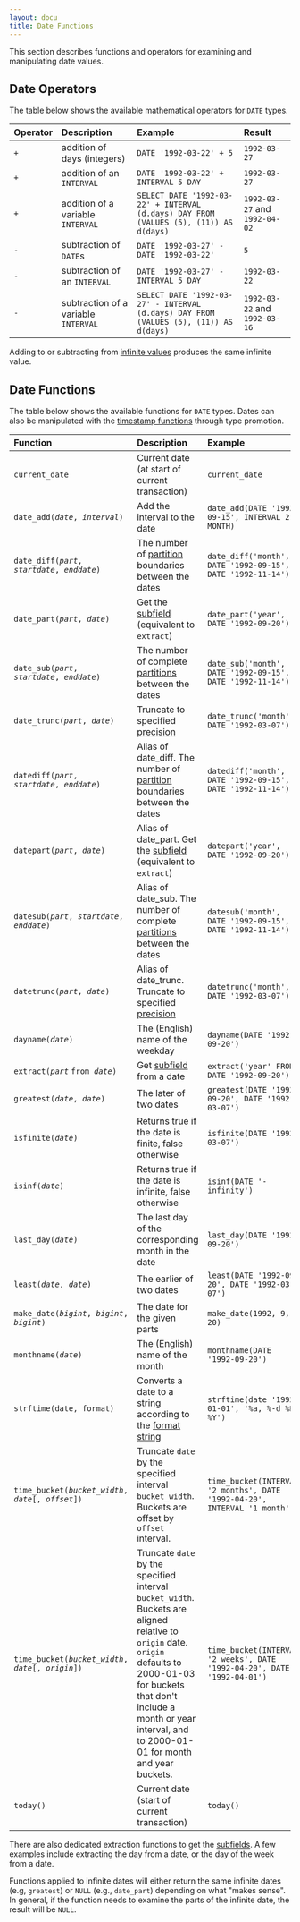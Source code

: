 ```yaml
---
layout: docu
title: Date Functions
---
```


This section describes functions and operators for examining and manipulating date values.

## Date Operators

The table below shows the available mathematical operators for `DATE` types.

| Operator | Description | Example | Result |
|:-|:--|:---|:--|
| `+` | addition of days (integers) | `DATE '1992-03-22' + 5` | `1992-03-27` |
| `+` | addition of an `INTERVAL` | `DATE '1992-03-22' + INTERVAL 5 DAY` | `1992-03-27` |
| `+` | addition of a variable `INTERVAL` | `SELECT DATE '1992-03-22' + INTERVAL (d.days) DAY FROM (VALUES (5), (11)) AS d(days)` | `1992-03-27` and `1992-04-02` |
| `-` | subtraction of `DATE`s | `DATE '1992-03-27' - DATE '1992-03-22'` | `5` |
| `-` | subtraction of an `INTERVAL` | `DATE '1992-03-27' - INTERVAL 5 DAY` | `1992-03-22` |
| `-` | subtraction of a variable `INTERVAL` | `SELECT DATE '1992-03-27' - INTERVAL (d.days) DAY FROM (VALUES (5), (11)) AS d(days)` | `1992-03-22` and `1992-03-16` |

Adding to or subtracting from [infinite values](../../sql/data_types/date#special-values) produces the same infinite value.

## Date Functions

The table below shows the available functions for `DATE` types.
Dates can also be manipulated with the [timestamp functions](../../sql/functions/timestamp) through type promotion.

| Function | Description | Example | Result |
|:--|:--|:---|:-|
| `current_date` | Current date (at start of current transaction) | `current_date` | `2022-10-08` |
| `date_add(`*`date`*`, `*`interval`*`)` | Add the interval to the date | `date_add(DATE '1992-09-15', INTERVAL 2 MONTH)` | `1992-11-15` |
| `date_diff(`*`part`*`, `*`startdate`*`, `*`enddate`*`)` | The number of [partition](../../sql/functions/datepart) boundaries between the dates | `date_diff('month', DATE '1992-09-15', DATE '1992-11-14')` | `2` |
| `date_part(`*`part`*`, `*`date`*`)` | Get the [subfield](../../sql/functions/datepart) (equivalent to `extract`) | `date_part('year', DATE '1992-09-20')` | `1992` |
| `date_sub(`*`part`*`, `*`startdate`*`, `*`enddate`*`)` | The number of complete [partitions](../../sql/functions/datepart) between the dates | `date_sub('month', DATE '1992-09-15', DATE '1992-11-14')` | `1` |
| `date_trunc(`*`part`*`, `*`date`*`)` | Truncate to specified [precision](../../sql/functions/datepart) | `date_trunc('month', DATE '1992-03-07')` | `1992-03-01` |
| `datediff(`*`part`*`, `*`startdate`*`, `*`enddate`*`)` | Alias of date_diff. The number of [partition](../../sql/functions/datepart) boundaries between the dates | `datediff('month', DATE '1992-09-15', DATE '1992-11-14')` | `2` |
| `datepart(`*`part`*`, `*`date`*`)` | Alias of date_part. Get the [subfield](../../sql/functions/datepart) (equivalent to `extract`) | `datepart('year', DATE '1992-09-20')` | `1992` |
| `datesub(`*`part`*`, `*`startdate`*`, `*`enddate`*`)` | Alias of date_sub. The number of complete [partitions](../../sql/functions/datepart) between the dates | `datesub('month', DATE '1992-09-15', DATE '1992-11-14')` | `1` |
| `datetrunc(`*`part`*`, `*`date`*`)` | Alias of date_trunc. Truncate to specified [precision](../../sql/functions/datepart) | `datetrunc('month', DATE '1992-03-07')` | `1992-03-01` |
| `dayname(`*`date`*`)` | The (English) name of the weekday | `dayname(DATE '1992-09-20')` | `Sunday` |
| `extract(`*`part`* `from `*`date`*`)` | Get [subfield](../../sql/functions/datepart) from a date | `extract('year' FROM DATE '1992-09-20')` | `1992` |
| `greatest(`*`date`*`, `*`date`*`)` | The later of two dates | `greatest(DATE '1992-09-20', DATE '1992-03-07')` | `1992-09-20` |
| `isfinite(`*`date`*`)` | Returns true if the date is finite, false otherwise | `isfinite(DATE '1992-03-07')` | `true` |
| `isinf(`*`date`*`)` | Returns true if the date is infinite, false otherwise | `isinf(DATE '-infinity')` | `true` |
| `last_day(`*`date`*`)` | The last day of the corresponding month in the date | `last_day(DATE '1992-09-20')` | `1992-09-30` |
| `least(`*`date`*`, `*`date`*`)` | The earlier of two dates | `least(DATE '1992-09-20', DATE '1992-03-07')` | `1992-03-07` |
| `make_date(`*`bigint`*`, `*`bigint`*`, `*`bigint`*`)` | The date for the given parts | `make_date(1992, 9, 20)` | `1992-09-20` |
| `monthname(`*`date`*`)` | The (English) name of the month | `monthname(DATE '1992-09-20')` | `September` |
| `strftime(date, format)` | Converts a date to a string according to the [format string](../../sql/functions/dateformat) | `strftime(date '1992-01-01', '%a, %-d %B %Y')` | `Wed, 1 January 1992` |
| `time_bucket(`*`bucket_width`*`, `*`date`*`[, `*`offset`*`])` | Truncate `date` by the specified interval `bucket_width`. Buckets are offset by `offset` interval. | `time_bucket(INTERVAL '2 months', DATE '1992-04-20', INTERVAL '1 month')` | `1992-04-01` |
| `time_bucket(`*`bucket_width`*`, `*`date`*`[, `*`origin`*`])` | Truncate `date` by the specified interval `bucket_width`. Buckets are aligned relative to `origin` date. `origin` defaults to 2000-01-03 for buckets that don't include a month or year interval, and to 2000-01-01 for month and year buckets. | `time_bucket(INTERVAL '2 weeks', DATE '1992-04-20', DATE '1992-04-01')` | `1992-04-15` |
| `today()` | Current date (start of current transaction) | `today()` | `2022-10-08` |

There are also dedicated extraction functions to get the [subfields](../../sql/functions/datepart#part-functions).
A few examples include extracting the day from a date, or the day of the week from a date. 

Functions applied to infinite dates will either return the same infinite dates
(e.g, `greatest`) or `NULL` (e.g., `date_part`) depending on what "makes sense".
In general, if the function needs to examine the parts of the infinite date, the result will be `NULL`.
